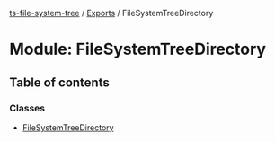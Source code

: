 [ts-file-system-tree](../README.md) / [Exports](../modules.md) / FileSystemTreeDirectory

# Module: FileSystemTreeDirectory

## Table of contents

### Classes

- [FileSystemTreeDirectory](../classes/FileSystemTreeDirectory.FileSystemTreeDirectory.md)
